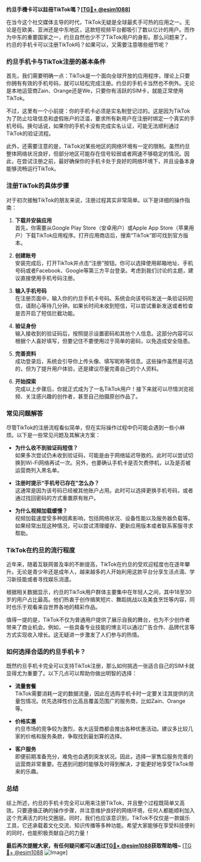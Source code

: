 **约旦手機卡可以註冊TikTok嗎？[[TG💪+ @esim1088](https://t.me/s/esim1088)]**

在当今这个社交媒体主导的时代，TikTok无疑是全球最炙手可热的应用之一。无论是在欧美、亚洲还是中东地区，这款短视频平台都吸引了数以亿计的用户。而作为中东的重要国家之一，约旦自然也少不了TikTok用户的身影。那么问题来了，约旦的手机卡可以注册TikTok吗？如果可以，又需要注意哪些细节呢？

### 约旦手机卡与TikTok注册的基本条件

首先，我们需要明确一点：TikTok是一个面向全球开放的应用程序，理论上只要你拥有有效的手机号码，就可以轻松完成注册。约旦的手机卡当然也不例外。无论是本地运营商Zain、Orange还是We，只要你有活跃的SIM卡，就能正常使用TikTok。

不过，这里有一个小前提：你的手机卡必须是实名制登记过的。这是因为TikTok为了防止垃圾信息和虚假账户的泛滥，要求所有新用户在注册时绑定一个真实的手机号码。换句话说，如果你的手机卡没有完成实名认证，可能无法顺利通过TikTok的验证流程。

此外，还需要注意的是，TikTok对某些地区的网络环境有一定的限制。虽然约旦整体网络状况良好，但部分地区可能存在信号较弱或者网速不够稳定的情况。因此，在尝试注册之前，最好确保你的手机卡处于良好的网络环境下，并且设备本身能够流畅运行TikTok。

### 注册TikTok的具体步骤

对于初次接触TikTok的朋友来说，注册过程其实非常简单。以下是详细的操作指南：

1. **下载并安装应用**  
   首先，你需要从Google Play Store（安卓用户）或Apple App Store（苹果用户）下载TikTok应用程序。打开应用商店后，搜索“TikTok”即可找到官方版本。

2. **创建账号**  
   安装完成后，打开TikTok并点击“注册”按钮。你可以选择使用邮箱地址、手机号码或者Facebook、Google等第三方平台登录。考虑到我们讨论的主题，建议直接使用手机号码注册。

3. **输入手机号码**  
   在注册页面中，输入你的约旦手机卡号码。系统会向该号码发送一条验证码短信，请耐心等待几分钟。如果长时间未收到短信，可以尝试重新发送或者检查是否开启了短信拦截功能。

4. **验证身份**  
   输入接收到的验证码后，按照提示设置密码和其他个人信息。这部分内容可以根据个人喜好填写，但要记住不要使用过于简单的密码，以免造成安全隐患。

5. **完善资料**  
   成功登录后，系统会引导你上传头像、填写昵称等信息。这些操作虽然是可选的，但为了提升用户体验，还是建议尽量完善自己的个人资料。

6. **开始探索**  
   完成以上步骤后，你就正式成为了一名TikTok用户！接下来就可以尽情浏览视频、关注感兴趣的创作者，甚至自己拍摄原创作品了。

### 常见问题解答

尽管TikTok的注册流程看似简单，但在实际操作过程中仍可能会遇到一些小麻烦。以下是一些常见问题及其解决方案：

- **为什么收不到验证码短信？**  
  如果多次尝试仍未收到验证码，可能是由于网络延迟导致的。此时可以尝试切换到Wi-Fi网络再试一次。另外，也要确认手机卡是否欠费停机，以及是否被运营商列入黑名单。

- **注册时提示“手机号已存在”怎么办？**  
  这通常是因为该号码已经被其他账户占用。此时可以选择更换手机号码，或者通过找回密码的方式重置原有账户。

- **为什么视频加载缓慢？**  
  视频加载速度受多种因素影响，包括网络状况、设备性能以及服务器负载等。如果经常出现这种情况，可以尝试清理缓存、更新应用版本或者联系客服寻求帮助。

### TikTok在约旦的流行程度

近年来，随着互联网普及率的不断提高，TikTok在约旦的受欢迎程度也在逐年攀升。无论是青少年还是成年人，越来越多的人开始利用这款平台分享生活点滴、学习新技能或者寻找娱乐消遣。

根据相关数据显示，约旦的TikTok用户群体主要集中在年轻人之间，其中18至30岁的用户占比最高。他们热衷于创作搞笑短片、舞蹈挑战以及美食烹饪等内容，同时也乐于观看来自世界各地的精彩作品。

值得一提的是，TikTok不仅为普通用户提供了展示自我的舞台，也为不少创作者带来了商业机会。例如，一些具备专业技能的博主可以通过广告合作、品牌代言等方式实现收入增长。这无疑进一步激发了人们参与的热情。

### 如何选择合适的约旦手机卡？

既然约旦手机卡完全可以支持TikTok注册，那么如何挑选一张适合自己的SIM卡就显得尤为重要了。以下几点可以帮助你做出明智的选择：

- **流量套餐**  
  TikTok需要消耗一定的数据流量，因此在选购手机卡时一定要关注其提供的流量包情况。优先选择性价比高且覆盖范围广的服务商，比如Zain、Orange等。

- **价格实惠**  
  约旦市场的竞争较为激烈，各大运营商都会推出各种优惠活动。建议多比较几家的价格和服务条款，争取找到最划算的选择。

- **客户服务**  
  即便前期准备充分，难免也会遇到突发状况。因此，选择一家售后服务完善的运营商非常重要。在遇到问题时能够及时得到解决，才能更好地享受TikTok带来的乐趣。

### 总结

综上所述，约旦的手机卡完全可以用来注册TikTok，并且整个过程既简单又高效。只要遵循正确的操作步骤，并注意维护良好的网络环境，任何人都能顺利加入这个充满活力的社交圈层。同时，我们也应该意识到，TikTok不仅仅是一款娱乐工具，它还承载着文化交流、知识传播等多种功能。希望大家能够在享受科技便利的同时，也能积极贡献自己的力量！

**最后再次提醒大家，有任何疑问都可以通过[TG💪+ @esim1088](https://t.me/s/esim1088)获取帮助哦~** [[TG💪+ @esim1088](https://t.me/s/esim1088) ![Image](https://i.postimg.cc/4NQfJmqS/Snipaste-2025-05-13-00-14-12.png)]